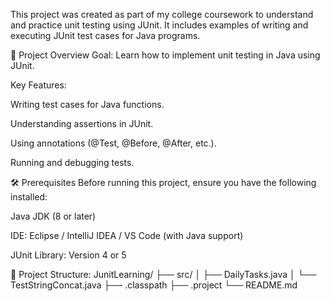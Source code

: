 This project was created as part of my college coursework to understand and practice unit testing using JUnit.
It includes examples of writing and executing JUnit test cases for Java programs.

📌 Project Overview
Goal: Learn how to implement unit testing in Java using JUnit.

Key Features:

Writing test cases for Java functions.

Understanding assertions in JUnit.

Using annotations (@Test, @Before, @After, etc.).

Running and debugging tests.

🛠️ Prerequisites
Before running this project, ensure you have the following installed:

Java JDK (8 or later)

IDE: Eclipse / IntelliJ IDEA / VS Code (with Java support)

JUnit Library: Version 4 or 5

📂 Project Structure:
JunitLearning/
├── src/
│ ├── DailyTasks.java
│ └── TestStringConcat.java
├── .classpath
├── .project
└── README.md
